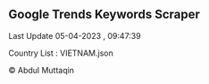 

## Google Trends Keywords Scraper 
 
Last Update 05-04-2023 , 09:47:39

Country List :
VIETNAM.json



© Abdul Muttaqin 
